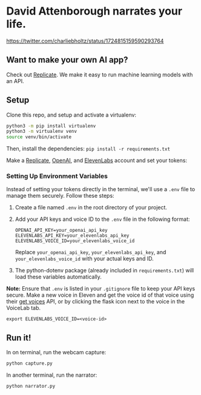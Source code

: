 # David Attenborough narrates your life. 

https://twitter.com/charliebholtz/status/1724815159590293764

## Want to make your own AI app?
Check out [Replicate](https://replicate.com). We make it easy to run machine learning models with an API.

## Setup

Clone this repo, and setup and activate a virtualenv:

```bash
python3 -m pip install virtualenv
python3 -m virtualenv venv
source venv/bin/activate
```

Then, install the dependencies:
`pip install -r requirements.txt`

Make a [Replicate](https://replicate.com), [OpenAI](https://beta.openai.com/), and [ElevenLabs](https://elevenlabs.io) account and set your tokens:

### Setting Up Environment Variables

Instead of setting your tokens directly in the terminal, we'll use a `.env` file to manage them securely. Follow these steps:

1. Create a file named `.env` in the root directory of your project.
2. Add your API keys and voice ID to the `.env` file in the following format:

   ```
   OPENAI_API_KEY=your_openai_api_key
   ELEVENLABS_API_KEY=your_elevenlabs_api_key
   ELEVENLABS_VOICE_ID=your_elevenlabs_voice_id
   ```

   Replace `your_openai_api_key`, `your_elevenlabs_api_key`, and `your_elevenlabs_voice_id` with your actual keys and ID.

3. The python-dotenv package (already included in `requirements.txt`) will load these variables automatically.

**Note:** Ensure that `.env` is listed in your `.gitignore` file to keep your API keys secure.
Make a new voice in Eleven and get the voice id of that voice using their [get voices](https://elevenlabs.io/docs/api-reference/voices) API, or by clicking the flask icon next to the voice in the VoiceLab tab.

```
export ELEVENLABS_VOICE_ID=<voice-id>
```

## Run it!

In on terminal, run the webcam capture:
```bash
python capture.py
```
In another terminal, run the narrator:

```bash
python narrator.py
```

